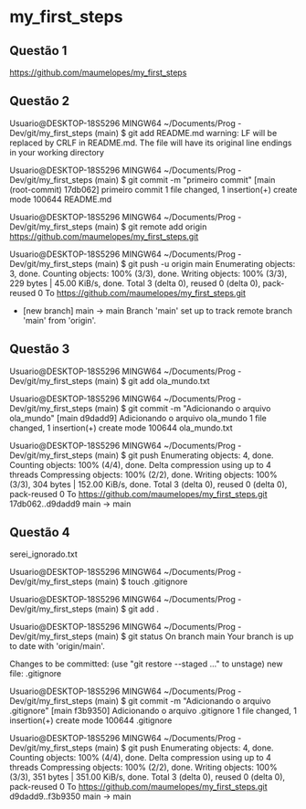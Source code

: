 # my_first_steps

## Questão 1

https://github.com/maumelopes/my_first_steps

## Questão 2

Usuario@DESKTOP-18S5296 MINGW64 ~/Documents/Prog - Dev/git/my_first_steps (main)
$ git add README.md
warning: LF will be replaced by CRLF in README.md.
The file will have its original line endings in your working directory

Usuario@DESKTOP-18S5296 MINGW64 ~/Documents/Prog - Dev/git/my_first_steps (main)
$ git commit -m "primeiro commit"
[main (root-commit) 17db062] primeiro commit
 1 file changed, 1 insertion(+)
 create mode 100644 README.md

Usuario@DESKTOP-18S5296 MINGW64 ~/Documents/Prog - Dev/git/my_first_steps (main)
$ git remote add origin https://github.com/maumelopes/my_first_steps.git

Usuario@DESKTOP-18S5296 MINGW64 ~/Documents/Prog - Dev/git/my_first_steps (main)
$ git push -u origin main
Enumerating objects: 3, done.
Counting objects: 100% (3/3), done.
Writing objects: 100% (3/3), 229 bytes | 45.00 KiB/s, done.
Total 3 (delta 0), reused 0 (delta 0), pack-reused 0
To https://github.com/maumelopes/my_first_steps.git
 * [new branch]      main -> main
Branch 'main' set up to track remote branch 'main' from 'origin'.

## Questão 3

Usuario@DESKTOP-18S5296 MINGW64 ~/Documents/Prog - Dev/git/my_first_steps (main)
$ git add ola_mundo.txt

Usuario@DESKTOP-18S5296 MINGW64 ~/Documents/Prog - Dev/git/my_first_steps (main)
$ git commit -m "Adicionando o arquivo ola_mundo"
[main d9dadd9] Adicionando o arquivo ola_mundo
 1 file changed, 1 insertion(+)
 create mode 100644 ola_mundo.txt

Usuario@DESKTOP-18S5296 MINGW64 ~/Documents/Prog - Dev/git/my_first_steps (main)
$ git push
Enumerating objects: 4, done.
Counting objects: 100% (4/4), done.
Delta compression using up to 4 threads
Compressing objects: 100% (2/2), done.
Writing objects: 100% (3/3), 304 bytes | 152.00 KiB/s, done.
Total 3 (delta 0), reused 0 (delta 0), pack-reused 0
To https://github.com/maumelopes/my_first_steps.git
   17db062..d9dadd9  main -> main

## Questão 4

serei_ignorado.txt

Usuario@DESKTOP-18S5296 MINGW64 ~/Documents/Prog - Dev/git/my_first_steps (main)
$ touch .gitignore

Usuario@DESKTOP-18S5296 MINGW64 ~/Documents/Prog - Dev/git/my_first_steps (main)
$ git add .

Usuario@DESKTOP-18S5296 MINGW64 ~/Documents/Prog - Dev/git/my_first_steps (main)
$ git status
On branch main
Your branch is up to date with 'origin/main'.

Changes to be committed:
  (use "git restore --staged <file>..." to unstage)
        new file:   .gitignore


Usuario@DESKTOP-18S5296 MINGW64 ~/Documents/Prog - Dev/git/my_first_steps (main)
$ git commit -m "Adicionando o arquivo .gitignore"
[main f3b9350] Adicionando o arquivo .gitignore
 1 file changed, 1 insertion(+)
 create mode 100644 .gitignore

Usuario@DESKTOP-18S5296 MINGW64 ~/Documents/Prog - Dev/git/my_first_steps (main)
$ git push
Enumerating objects: 4, done.
Counting objects: 100% (4/4), done.
Delta compression using up to 4 threads
Compressing objects: 100% (2/2), done.
Writing objects: 100% (3/3), 351 bytes | 351.00 KiB/s, done.
Total 3 (delta 0), reused 0 (delta 0), pack-reused 0
To https://github.com/maumelopes/my_first_steps.git
   d9dadd9..f3b9350  main -> main